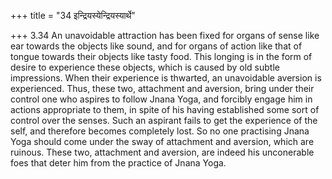 +++
title = "34 इन्द्रियस्येन्द्रियस्यार्थे"

+++
3.34 An unavoidable attraction has been fixed for organs of sense like
ear towards the objects like sound, and for organs of action like that
of tongue towards their objects like tasty food. This longing is in the
form of desire to experience these objects, which is caused by old
subtle impressions. When their experience is thwarted, an unavoidable
aversion is experienced. Thus, these two, attachment and aversion, bring
under their control one who aspires to follow Jnana Yoga, and forcibly
engage him in actions appropriate to them, in spite of his having
established some sort of control over the senses. Such an aspirant fails
to get the experience of the self, and therefore becomes completely
lost. So no one practising Jnana Yoga should come under the sway of
attachment and aversion, which are ruinous. These two, attachment and
aversion, are indeed his unconerable foes that deter him from the
practice of Jnana Yoga.

